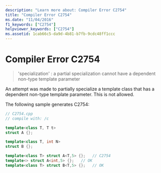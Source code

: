```yaml
---
description: "Learn more about: Compiler Error C2754"
title: "Compiler Error C2754"
ms.date: "11/04/2016"
f1_keywords: ["C2754"]
helpviewer_keywords: ["C2754"]
ms.assetid: 1cab66c5-da9d-4b81-b7fb-9cdc48ff1ccc
---
```

# Compiler Error C2754

> 'specialization' : a partial specialization cannot have a dependent non-type template parameter

An attempt was made to partially specialize a template class that has a dependent non-type template parameter. This is not allowed.

The following sample generates C2754:

```cpp
// C2754.cpp
// compile with: /c

template<class T, T t>
struct A {};

template<class T, int N>
struct B {};

template<class T> struct A<T,5> {};   // C2754
template<> struct A<int,5> {};   // OK
template<class T> struct B<T,5> {};   // OK
```
